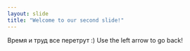 ```yaml
---
layout: slide
title: "Welcome to our second slide!"
---
```

Время и труд все перетрут :)
Use the left arrow to go back!
